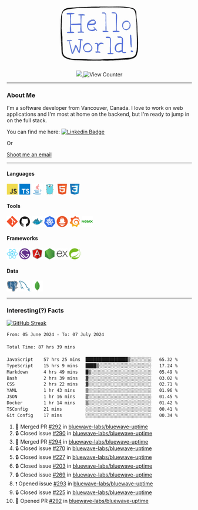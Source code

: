 <div align="center">
    <img src="./img/hello_world.webp" height="200px" width="">
    <div>
        <a href="https://www.linkedin.com/in/ajhollid">
            <img src="https://img.shields.io/badge/LinkedIn-blue"/>
        </a>
        <img src="https://komarev.com/ghpvc/?username=ajhollid&color=yellow" alt="View Counter">
    </div>
</div>

---

### About Me

I'm a software developer from Vancouver, Canada. I love to work on web applications and I'm most at home on the backend, but I'm ready to jump in on the full stack.

You can find me here: [![Linkedin Badge](https://img.shields.io/badge/-ajhollid-blue?style=flat&logo=Linkedin&logoColor=white)](https://www.linkedin.com/in/ajhollid)

Or

[Shoot me an email](mailto:ajhollid@gmail.com)

---

#### Languages

<div>
    <img src="./img/devicons/javascript-original.svg" width=30 height=30 alt="JavaScript">
    <img src="/img/devicons/typescript-original.svg" width=30 height=30 alt="TypeScript">
    <img src="./img/devicons/java-original.svg" width=30 height=30 alt="Java">
    <img src="./img/devicons/go-original.svg" width=30 height=30 alt="Golang">
    <img src="./img/devicons/html5-original.svg" width=30 height=30 alt="HTML 5">
    <img src="./img/devicons/css3-original.svg" width=30 height=30 alt="CSS 3">
</div>

#### Tools

<div>
    <img src="./img/devicons/git-original.svg" width=30 height=30 alt="Git">
    <img src="./img/devicons/github-original.svg" width=30 height=30 alt="Github">
    <img src="./img/devicons/docker-original.svg" width=30 
    height=30 alt="Docker">
    <img src="./img/devicons/kubernetes-original.svg" width=30 height=30 alt="K8">
    <img src="./img/devicons/prometheus-original.svg" width=30 height=30 alt="Prometheus">
    <img src="./img/devicons/grafana-original.svg" width=30 height=30 alt="Grafana">
    <img src="./img/devicons/nginx-original.svg" width=30 height=30 alt="Nginx">
</div>

#### Frameworks

<div>
    <img src="./img/devicons/react-original.svg" width=30 height=30 alt="React">
    <img src="./img/devicons/gatsby-original.svg" width=30 height=30 alt="Gatsby">
    <img src="./img/devicons/angularjs-original.svg" width=30 height=30 alt="AngularJS">
    <img src="./img/devicons/nodejs-original.svg" width=30 height=30 alt="NodeJS">
    <img src="./img/devicons/express-original.svg" width=30 height=30 alt="Express">
    <img src="./img/devicons/spring-original.svg" width=30 height=30 alt="Spring">
</div>

#### Data

<div>
    <img src="./img/devicons/postgresql-original.svg" width=30 height=30 alt="Postgresql">
    <img src="./img/devicons/mysql-original.svg" width=30 height=30 alt="Mysql">
    <img src="./img/devicons/mongodb-original.svg" width=30 height=30 alt="MongoDB">
</div>

---

### Interesting(?) Facts

[![GitHub Streak](http://github-readme-streak-stats.herokuapp.com?user=ajhollid)](https://git.io/streak-stats)

 <!--START_SECTION:waka-->

```txt
From: 05 June 2024 - To: 07 July 2024

Total Time: 87 hrs 39 mins

JavaScript    57 hrs 25 mins  ████████████████▒░░░░░░░░   65.32 %
TypeScript    15 hrs 9 mins   ████▒░░░░░░░░░░░░░░░░░░░░   17.24 %
Markdown      4 hrs 49 mins   █▒░░░░░░░░░░░░░░░░░░░░░░░   05.49 %
Bash          2 hrs 39 mins   ▓░░░░░░░░░░░░░░░░░░░░░░░░   03.02 %
CSS           2 hrs 22 mins   ▓░░░░░░░░░░░░░░░░░░░░░░░░   02.71 %
YAML          1 hr 43 mins    ▒░░░░░░░░░░░░░░░░░░░░░░░░   01.96 %
JSON          1 hr 16 mins    ▒░░░░░░░░░░░░░░░░░░░░░░░░   01.45 %
Docker        1 hr 14 mins    ▒░░░░░░░░░░░░░░░░░░░░░░░░   01.42 %
TSConfig      21 mins         ░░░░░░░░░░░░░░░░░░░░░░░░░   00.41 %
Git Config    17 mins         ░░░░░░░░░░░░░░░░░░░░░░░░░   00.34 %
```

<!--END_SECTION:waka-->


<!--START_SECTION:activity-->
1. 🎉 Merged PR [#292](https://github.com/bluewave-labs/bluewave-uptime/pull/292) in [bluewave-labs/bluewave-uptime](https://github.com/bluewave-labs/bluewave-uptime)
2. 🔒 Closed issue [#290](https://github.com/bluewave-labs/bluewave-uptime/issues/290) in [bluewave-labs/bluewave-uptime](https://github.com/bluewave-labs/bluewave-uptime)
3. 🎉 Merged PR [#294](https://github.com/bluewave-labs/bluewave-uptime/pull/294) in [bluewave-labs/bluewave-uptime](https://github.com/bluewave-labs/bluewave-uptime)
4. 🔒 Closed issue [#270](https://github.com/bluewave-labs/bluewave-uptime/issues/270) in [bluewave-labs/bluewave-uptime](https://github.com/bluewave-labs/bluewave-uptime)
5. 🔒 Closed issue [#227](https://github.com/bluewave-labs/bluewave-uptime/issues/227) in [bluewave-labs/bluewave-uptime](https://github.com/bluewave-labs/bluewave-uptime)
6. 🔒 Closed issue [#203](https://github.com/bluewave-labs/bluewave-uptime/issues/203) in [bluewave-labs/bluewave-uptime](https://github.com/bluewave-labs/bluewave-uptime)
7. 🔒 Closed issue [#269](https://github.com/bluewave-labs/bluewave-uptime/issues/269) in [bluewave-labs/bluewave-uptime](https://github.com/bluewave-labs/bluewave-uptime)
8. ❗ Opened issue [#293](https://github.com/bluewave-labs/bluewave-uptime/issues/293) in [bluewave-labs/bluewave-uptime](https://github.com/bluewave-labs/bluewave-uptime)
9. 🔒 Closed issue [#225](https://github.com/bluewave-labs/bluewave-uptime/issues/225) in [bluewave-labs/bluewave-uptime](https://github.com/bluewave-labs/bluewave-uptime)
10. 💪 Opened PR [#292](https://github.com/bluewave-labs/bluewave-uptime/pull/292) in [bluewave-labs/bluewave-uptime](https://github.com/bluewave-labs/bluewave-uptime)
<!--END_SECTION:activity-->
